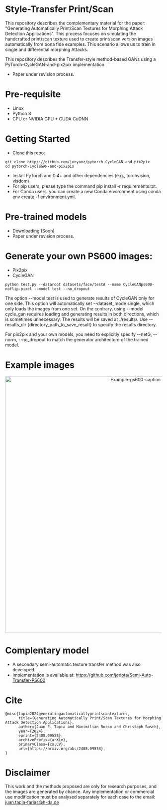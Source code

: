 # Style-Transfer Print/Scan
This repository describes the complementary material for the paper: "Generating Automatically Print/Scan Textures for Morphing Attack Detection Applications". This process focuses on simulating the handcrafted print/scan texture used to create print/scan version images automatically from bona fide examples. This scenario allows us to train in single and differential morphing Attacks. 

This repository describes the Transfer-style method-based GANs using a PyTorch-CycleGAN-and-pix2pix implementation
- Paper under revision process.

# Pre-requisite
- Linux
- Python 3
- CPU or NVIDIA GPU + CUDA CuDNN

# Getting Started
- Clone this repo:
```
git clone https://github.com/junyanz/pytorch-CycleGAN-and-pix2pix
cd pytorch-CycleGAN-and-pix2pix
```
- Install PyTorch and 0.4+ and other dependencies (e.g., torchvision, visdom)
- For pip users, please type the command pip install -r requirements.txt.
- For Conda users, you can create a new Conda environment using conda env create -f environment.yml.

# Pre-trained models
  - Downloading (Soon)
  - Paper under revision process.

# Generate your own PS600 images:
- Pix2pix
- CycleGAN
```
python test.py --dataroot datasets/face/testA --name CycleGANps600-noflip-pixel --model test --no_dropout  
```
The option --model test is used to generate results of CycleGAN only for one side. This option will automatically set --dataset_mode single, which only loads the images from one set. On the contrary, using --model cycle_gan requires loading and generating results in both directions, which is sometimes unnecessary. The results will be saved at ./results/. Use --results_dir {directory_path_to_save_result} to specify the results directory.

For pix2pix and your own models, you need to explicitly specify --netG, --norm, --no_dropout to match the generator architecture of the trained model. 
# Example images
<p align="center">
<img width="823" alt="Example-ps600-caption" src="https://github.com/jedota/Style-Transfer-PS600/assets/45126159/577164af-6b85-46ca-bc4c-cf5dac331042">
</p>

# Complentary model
- A secondary semi-automatic texture transfer method was also developed.
- Implementation is available at: https://github.com/jedota/Semi-Auto-Transfer-PS600

# Cite
```
@misc{tapia2024generatingautomaticallyprintscantextures,
      title={Generating Automatically Print/Scan Textures for Morphing Attack Detection Applications}, 
      author={Juan E. Tapia and Maximilian Russo and Christoph Busch},
      year={2024},
      eprint={2408.09558},
      archivePrefix={arXiv},
      primaryClass={cs.CV},
      url={https://arxiv.org/abs/2408.09558}, 
}

```

# Disclaimer
This work and the methods proposed are only for research purposes, and the images are generated by chance. Any implementation or commercial use modification must be analysed separately for each case to the email: juan.tapia-farias@h-da.de 
